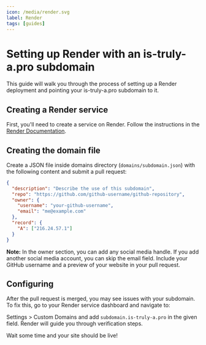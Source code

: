 ```yaml
---
icon: /media/render.svg
label: Render
tags: [guides]
---
```


# Setting up Render with an is-truly-a.pro subdomain

This guide will walk you through the process of setting up a Render deployment and pointing your is-truly-a.pro subdomain to it.

## Creating a Render service

First, you'll need to create a service on Render. Follow the instructions in the [Render Documentation](https://render.com/docs).

## Creating the domain file

Create a JSON file inside domains directory (`domains/subdomain.json`) with the following content and submit a pull request:

```json
{
  "description": "Describe the use of this subdomain",
  "repo": "https://github.com/github-username/github-repository",
  "owner": {
    "username": "your-github-username",
    "email": "me@example.com"
  },
  "record": {
    "A": ["216.24.57.1"]
  }
}
```

**Note:** In the owner section, you can add any social media handle. If you add another social media account, you can skip the email field. Include your GitHub username and a preview of your website in your pull request.

## Configuring

After the pull request is merged, you may see issues with your subdomain. To fix this, go to your Render service dashboard and navigate to:

Settings > Custom Domains and add `subdomain.is-truly-a.pro` in the given field. Render will guide you through verification steps.

Wait some time and your site should be live!